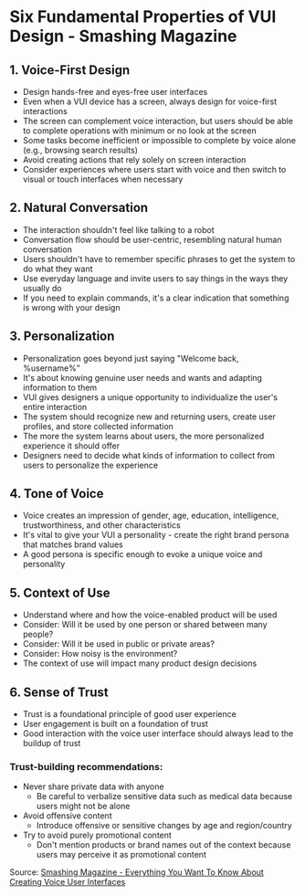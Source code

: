 # Six Fundamental Properties of VUI Design - Smashing Magazine

## 1. Voice-First Design
- Design hands-free and eyes-free user interfaces
- Even when a VUI device has a screen, always design for voice-first interactions
- The screen can complement voice interaction, but users should be able to complete operations with minimum or no look at the screen
- Some tasks become inefficient or impossible to complete by voice alone (e.g., browsing search results)
- Avoid creating actions that rely solely on screen interaction
- Consider experiences where users start with voice and then switch to visual or touch interfaces when necessary

## 2. Natural Conversation
- The interaction shouldn't feel like talking to a robot
- Conversation flow should be user-centric, resembling natural human conversation
- Users shouldn't have to remember specific phrases to get the system to do what they want
- Use everyday language and invite users to say things in the ways they usually do
- If you need to explain commands, it's a clear indication that something is wrong with your design

## 3. Personalization
- Personalization goes beyond just saying "Welcome back, %username%"
- It's about knowing genuine user needs and wants and adapting information to them
- VUI gives designers a unique opportunity to individualize the user's entire interaction
- The system should recognize new and returning users, create user profiles, and store collected information
- The more the system learns about users, the more personalized experience it should offer
- Designers need to decide what kinds of information to collect from users to personalize the experience

## 4. Tone of Voice
- Voice creates an impression of gender, age, education, intelligence, trustworthiness, and other characteristics
- It's vital to give your VUI a personality - create the right brand persona that matches brand values
- A good persona is specific enough to evoke a unique voice and personality

## 5. Context of Use
- Understand where and how the voice-enabled product will be used
- Consider: Will it be used by one person or shared between many people?
- Consider: Will it be used in public or private areas?
- Consider: How noisy is the environment?
- The context of use will impact many product design decisions

## 6. Sense of Trust
- Trust is a foundational principle of good user experience
- User engagement is built on a foundation of trust
- Good interaction with the voice user interface should always lead to the buildup of trust

### Trust-building recommendations:
- Never share private data with anyone
  - Be careful to verbalize sensitive data such as medical data because users might not be alone
- Avoid offensive content
  - Introduce offensive or sensitive changes by age and region/country
- Try to avoid purely promotional content
  - Don't mention products or brand names out of the context because users may perceive it as promotional content

Source: [Smashing Magazine - Everything You Want To Know About Creating Voice User Interfaces](https://www.smashingmagazine.com/2022/02/voice-user-interfaces-guide/)
